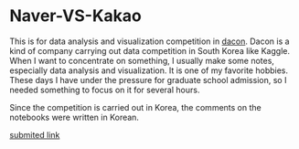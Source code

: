 # Naver-VS-Kakao
This is for data analysis and visualization competition in [dacon](https://dacon.io/). Dacon is a kind of company carrying out data competition in South Korea like Kaggle. When I want to concentrate on something, I usually make some notes, especially data analysis and visualization. It is one of my favorite hobbies. These days I have under the pressure for graduate school admission, so I needed something to focus on it for several hours.

Since the competition is carried out in Korea, the comments on the notebooks were written in Korean.

[submited link](https://dacon.io/competitions/official/235866/codeshare/4187?page=1&dtype=random)
